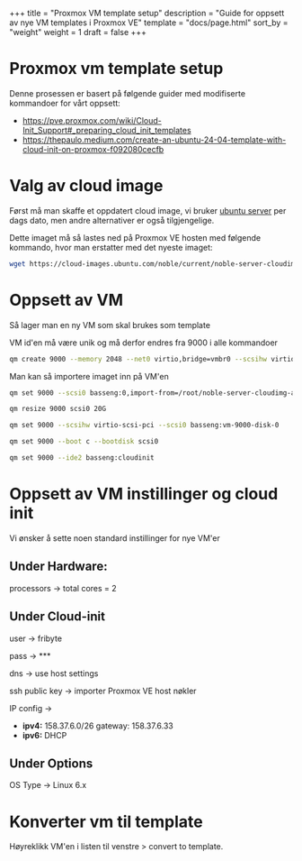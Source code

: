 +++
title = "Proxmox VM template setup"
description = "Guide for oppsett av nye VM templates i Proxmox VE"
template = "docs/page.html"
sort_by = "weight"
weight = 1
draft = false
+++

# Proxmox vm template setup

Denne prosessen er basert på følgende guider med modifiserte kommandoer for vårt oppsett:
- https://pve.proxmox.com/wiki/Cloud-Init_Support#_preparing_cloud_init_templates
- https://thepaulo.medium.com/create-an-ubuntu-24-04-template-with-cloud-init-on-proxmox-f092080cecfb

# Valg av cloud image

Først må man skaffe et oppdatert cloud image, vi bruker [ubuntu server](https://cloud-images.ubuntu.com/) per dags dato, men andre alternativer er også tilgjengelige.

Dette imaget må så lastes ned på Proxmox VE hosten med følgende kommando, hvor man erstatter med det nyeste imaget:

```bash
wget https://cloud-images.ubuntu.com/noble/current/noble-server-cloudimg-amd64.img
```

# Oppsett av VM

Så lager man en ny VM som skal brukes som template

VM id'en må være unik og må derfor endres fra 9000 i alle kommandoer

```bash
qm create 9000 --memory 2048 --net0 virtio,bridge=vmbr0 --scsihw virtio-scsi-pci
```
Man kan så importere imaget inn på VM'en
```bash
qm set 9000 --scsi0 basseng:0,import-from=/root/noble-server-cloudimg-amd64.img
```

```bash
qm resize 9000 scsi0 20G
```

```bash
qm set 9000 --scsihw virtio-scsi-pci --scsi0 basseng:vm-9000-disk-0
```

```bash
qm set 9000 --boot c --bootdisk scsi0
```

```bash
qm set 9000 --ide2 basseng:cloudinit
```

# Oppsett av VM instillinger og cloud init

Vi ønsker å sette noen standard instillinger for nye VM'er

## Under Hardware:

processors -> total cores = 2

## Under Cloud-init

user -> fribyte

pass -> ***

dns -> use host settings

ssh public key -> importer Proxmox VE host nøkler

IP config -> 
- **ipv4:** 158.37.6.0/26 gateway: 158.37.6.33
- **ipv6:** DHCP

## Under Options

OS Type -> Linux 6.x

# Konverter vm til template

Høyreklikk VM'en i listen til venstre > convert to template.
